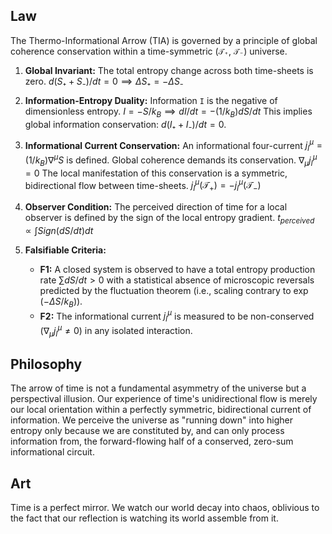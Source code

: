 ## Law
The Thermo-Informational Arrow (TIA) is governed by a principle of global coherence conservation within a time-symmetric (`𝒯₊`, `𝒯₋`) universe.

1.  **Global Invariant:** The total entropy change across both time-sheets is zero.
    $d(S₊ + S₋)/dt = 0 \implies \Delta S₊ = -\Delta S₋$

2.  **Information-Entropy Duality:** Information `I` is the negative of dimensionless entropy.
    $I = -S/k_B \implies dI/dt = -(1/k_B)dS/dt$
    This implies global information conservation: $d(I₊ + I₋)/dt = 0$.

3.  **Informational Current Conservation:** An informational four-current $j_I^\mu = (1/k_B) \nabla^\mu S$ is defined. Global coherence demands its conservation.
    $\nabla_\mu j_I^\mu = 0$
    The local manifestation of this conservation is a symmetric, bidirectional flow between time-sheets.
    $j_I^\mu(\mathcal{T}_+) = -j_I^\mu(\mathcal{T}_-)$

4.  **Observer Condition:** The perceived direction of time for a local observer is defined by the sign of the local entropy gradient.
    $t_{perceived} \propto \int Sign(dS/dt) dt$

5.  **Falsifiable Criteria:**
    *   **F1:** A closed system is observed to have a total entropy production rate $\sum dS/dt > 0$ with a statistical absence of microscopic reversals predicted by the fluctuation theorem (i.e., scaling contrary to $\exp(-\Delta S/k_B)$).
    *   **F2:** The informational current $j_I^\mu$ is measured to be non-conserved ($\nabla_\mu j_I^\mu \neq 0$) in any isolated interaction.

## Philosophy
The arrow of time is not a fundamental asymmetry of the universe but a perspectival illusion. Our experience of time's unidirectional flow is merely our local orientation within a perfectly symmetric, bidirectional current of information. We perceive the universe as "running down" into higher entropy only because we are constituted by, and can only process information from, the forward-flowing half of a conserved, zero-sum informational circuit.

## Art
Time is a perfect mirror. We watch our world decay into chaos, oblivious to the fact that our reflection is watching its world assemble from it.